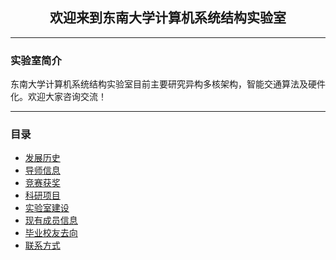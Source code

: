 ## <center>欢迎来到东南大学计算机系统结构实验室</center >
---
### 实验室简介

东南大学计算机系统结构实验室目前主要研究异构多核架构，智能交通算法及硬件化。欢迎大家咨询交流！

---

### 目录

* [发展历史]()  
* [导师信息]()  
* [竞赛获奖]()  
* [科研项目]()  
* [实验室建设]()  
* [现有成员信息]()  
* [毕业校友去向]()  
* [联系方式]()  
